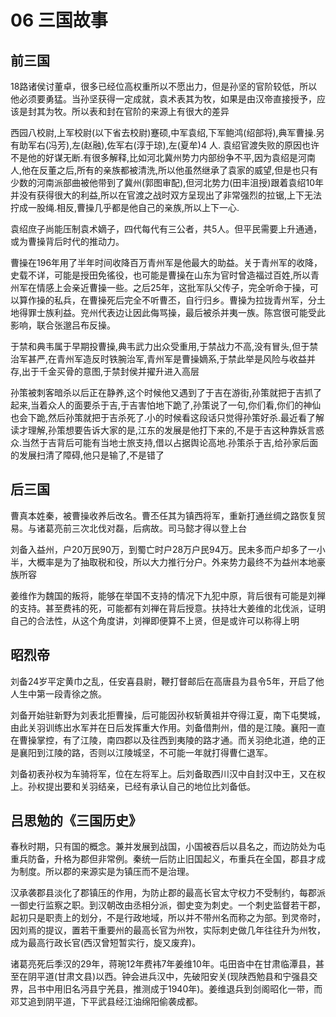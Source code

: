 # 06 三国故事

## 前三国

18路诸侯讨董卓，很多已经位高权重所以不愿出力，但是孙坚的官阶较低，所以他必须要勇猛。当孙坚获得一定成就，袁术表其为牧，如果是由汉帝直接授予，应该是封其为牧。所以表和封在官阶的来源上有很大的差异

西园八校尉,上军校尉(以下省去校尉)蹇硕,中军袁绍,下军鲍鸿(绍部将),典军曹操.另有助军右(冯芳),左(赵融),佐军右(淳于琼),左(夏牟)4 人.
袁绍官渡失败的原因也许不是他的好谋无断.有很多解释,比如河北冀州势力内部纷争不平,因为袁绍是河南人,他在反董之后,所有的亲族都被清洗,所以他虽然继承了袁家的威望,但是也只有少数的河南派部曲被他带到了冀州(郭图审配),但河北势力(田丰沮授)跟着袁绍10年并没有获得很大的利益,所以在官渡之战时双方呈现出了非常强烈的拉锯,上下无法拧成一股绳.相反,曹操几乎都是他自己的亲族,所以上下一心.

袁绍庶子尚能压制袁术嫡子，四代每代有三公者，共5人。但平民需要上升通通，或为曹操背后时代的推动力。

曹操在196年用了半年时间收降百万青州军是他最大的助益。关于青州军的收降，史载不详，可能是授田免徭役，也可能是曹操在山东为官时曾造福过百姓,所以青州军在情感上会亲近曹操一些。之后25年，这批军队父传子，完全听命于操，可以算作操的私兵，在曹操死后完全不听曹丕，自行归乡。曹操为拉拢青州军，分土地得罪士族利益。兖州代表边让因此侮骂操，最后被杀并夷一族。陈宫很可能受此影响，联合张邈吕布反操。

于禁和典韦属于早期投曹操,典韦武力出众受重用,于禁战力不高,没有冒头,但于禁治军甚严,在青州军造反时铁腕治军,青州军是曹操嫡系,于禁此举是风险与收益并存,出于千金买骨的意图,于禁封侯并擢升进入高层

孙策被刺客暗杀以后正在静养,这个时候他又遇到了于吉在游街,孙策就把于吉抓了起来,当着众人的面要杀于吉,于吉害怕地下跪了,孙策说了一句,你们看,你们的神仙也会下跪,然后孙策就把于吉杀死了.小的时候看这段话只觉得孙策好杀.最近看了解读才理解,孙策想要告诉大家的是,江东的发展是他打下来的,不是于吉这种靠妖言惑众.当然于吉背后可能有当地士旅支持,借以占据舆论高地.孙策杀于吉,给孙家后面的发展扫清了障碍,他只是输了,不是错了

## 后三国

曹真本姓秦，被曹操收养后改名。曹丕任其为镇西将军，重新打通丝绸之路恢复贸易。与诸葛亮前三次北伐对磊，后病故。司马懿才得以登上台

刘备入益州，户20万民90万，到蜀亡时户28万户民94万。民未多而户却多了一小半，大概率是为了抽取税和役，所以大力推行分户。外来势力最终不为益州本地豪族所容

姜维作为魏国的叛将，能够在举国不支持的情况下九犯中原，背后很有可能是刘禅的支持。甚至费袆的死，可能都有刘禅在背后授意。扶持壮大姜维的北伐派，证明自己的合法性，从这个角度讲，刘禅即便算不上贤，但是或许可以称得上明

## 昭烈帝

刘备24岁平定黄巾之乱，任安喜县尉，鞭打督邮后在高唐县为县令5年，开启了他人生中第一段青徐之旅。

刘备开始驻新野为刘表北拒曹操，后可能因孙权斩黄祖并夺得江夏，南下屯樊城，由此关羽训练出水军并在日后发挥重大作用。刘备借荆州，借的是江陵。襄阳一直在曹操掌控，有了江陵，南四郡以及往西到夷陵的路才通。而关羽绝北道，绝的正是襄阳到江陵的路，否则以江陵城坚，不可能一年就打得曹仁退军。

刘备初表孙权为车骑将军，位在左将军上。后刘备取西川汉中自封汉中王，又在权上。孙权提出要和关羽结亲，已经有承认自己的地位比刘备低。

## 吕思勉的《三国历史》

春秋时期，只有国的概念。兼并发展到战国，小国被吞后以县名之，而边防处为屯重兵防备，升格为郡但非常例。秦统一后防止旧国起义，布重兵在全国，郡县才成为制度。所以郡的来源实是为镇压而不是治理。

汉承袭郡县淡化了郡镇压的作用，为防止郡的最高长官太守权力不受制约，每郡派一御史行监察之职。到汉朝改由丞相分派，御史变为刺史。一个刺史监督若干郡，起初只是职责上的划分，不是行政地域，所以并不带州名而称之为部。到灵帝时，因刘焉的提议，置若干重要州的最高长官为州牧，实际刺史做几年往往升为州牧，成为最高行政长官(西汉曾短暂实行，旋又废弃)。

诸葛亮死后季汉的29年，蒋琬12年费袆7年姜维10年。屯田沓中在甘肃临潭县，甚至在阴平道(甘肃文县)以西。钟会进兵汉中，先破阳安关(现陕西勉县和宁强县交界，吕书中用旧名沔县宁羌县，推测成于1940年)。姜维退兵到剑阁昭化一带，而邓艾追到阴平道，下平武县经江油绵阳偷袭成都。
